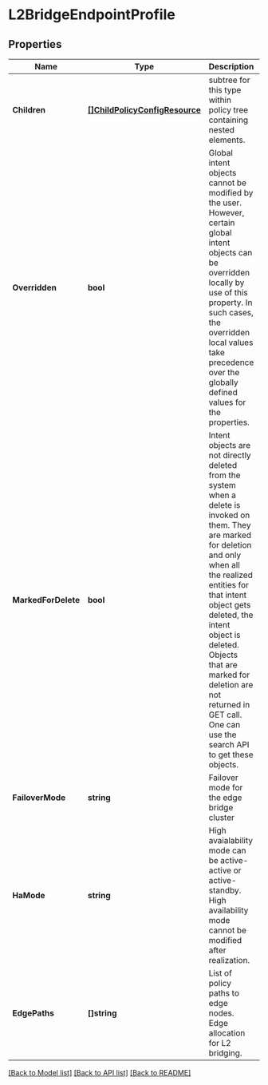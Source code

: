 # L2BridgeEndpointProfile

## Properties
Name | Type | Description | Notes
------------ | ------------- | ------------- | -------------
**Children** | [**[]ChildPolicyConfigResource**](ChildPolicyConfigResource.md) | subtree for this type within policy tree containing nested elements.  | [optional] [default to null]
**Overridden** | **bool** | Global intent objects cannot be modified by the user. However, certain global intent objects can be overridden locally by use of this property. In such cases, the overridden local values take precedence over the globally defined values for the properties.  | [optional] [default to false]
**MarkedForDelete** | **bool** | Intent objects are not directly deleted from the system when a delete is invoked on them. They are marked for deletion and only when all the realized entities for that intent object gets deleted, the intent object is deleted. Objects that are marked for deletion are not returned in GET call. One can use the search API to get these objects.  | [optional] [default to false]
**FailoverMode** | **string** | Failover mode for the edge bridge cluster | [optional] [default to FAILOVER_MODE.PREEMPTIVE]
**HaMode** | **string** | High avaialability mode can be active-active or active-standby. High availability mode cannot be modified after realization. | [optional] [default to HA_MODE.STANDBY]
**EdgePaths** | **[]string** | List of policy paths to edge nodes. Edge allocation for L2 bridging. | [optional] [default to null]

[[Back to Model list]](../README.md#documentation-for-models) [[Back to API list]](../README.md#documentation-for-api-endpoints) [[Back to README]](../README.md)

